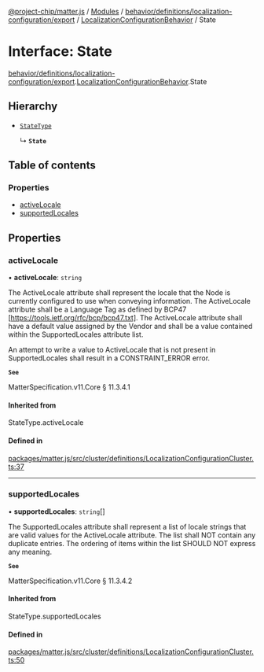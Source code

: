 [@project-chip/matter.js](../README.md) / [Modules](../modules.md) / [behavior/definitions/localization-configuration/export](../modules/behavior_definitions_localization_configuration_export.md) / [LocalizationConfigurationBehavior](../modules/behavior_definitions_localization_configuration_export.LocalizationConfigurationBehavior.md) / State

# Interface: State

[behavior/definitions/localization-configuration/export](../modules/behavior_definitions_localization_configuration_export.md).[LocalizationConfigurationBehavior](../modules/behavior_definitions_localization_configuration_export.LocalizationConfigurationBehavior.md).State

## Hierarchy

- [`StateType`](../modules/behavior_definitions_localization_configuration_export._internal_.md#statetype)

  ↳ **`State`**

## Table of contents

### Properties

- [activeLocale](behavior_definitions_localization_configuration_export.LocalizationConfigurationBehavior.State.md#activelocale)
- [supportedLocales](behavior_definitions_localization_configuration_export.LocalizationConfigurationBehavior.State.md#supportedlocales)

## Properties

### activeLocale

• **activeLocale**: `string`

The ActiveLocale attribute shall represent the locale that the Node is currently configured to use when
conveying information. The ActiveLocale attribute shall be a Language Tag as defined by BCP47
[https://tools.ietf.org/rfc/bcp/bcp47.txt]. The ActiveLocale attribute shall have a default value
assigned by the Vendor and shall be a value contained within the SupportedLocales attribute list.

An attempt to write a value to ActiveLocale that is not present in SupportedLocales shall result in a
CONSTRAINT_ERROR error.

**`See`**

MatterSpecification.v11.Core § 11.3.4.1

#### Inherited from

StateType.activeLocale

#### Defined in

[packages/matter.js/src/cluster/definitions/LocalizationConfigurationCluster.ts:37](https://github.com/project-chip/matter.js/blob/c0d55745d5279e16fdfaa7d2c564daa31e19c627/packages/matter.js/src/cluster/definitions/LocalizationConfigurationCluster.ts#L37)

___

### supportedLocales

• **supportedLocales**: `string`[]

The SupportedLocales attribute shall represent a list of locale strings that are valid values for the
ActiveLocale attribute. The list shall NOT contain any duplicate entries. The ordering of items within
the list SHOULD NOT express any meaning.

**`See`**

MatterSpecification.v11.Core § 11.3.4.2

#### Inherited from

StateType.supportedLocales

#### Defined in

[packages/matter.js/src/cluster/definitions/LocalizationConfigurationCluster.ts:50](https://github.com/project-chip/matter.js/blob/c0d55745d5279e16fdfaa7d2c564daa31e19c627/packages/matter.js/src/cluster/definitions/LocalizationConfigurationCluster.ts#L50)
